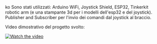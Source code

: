 ko
Sono stati utilizzati: Arduino WiFi, Joystick Shield, ESP32, Tinkerkit robotic arm (e una stampante 3d per i modelli dell'esp32 e del joystick). Publisher and Subscriber per l'invio dei comandi dal joystick al braccio.

Video dimostrativo del progetto svolto:

[![Watch the video](https://youtu.be/SsF9PYF7wmU.jpg)](https://youtu.be/SsF9PYF7wmU?si=mi13qGpdg2bXiItm)
